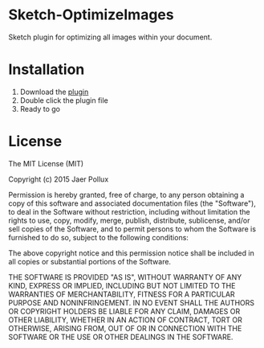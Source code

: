 # Sketch-OptimizeImages
Sketch plugin for optimizing all images within your document.


# Installation
1. Download the [plugin](https://github.com/peerjollux/Shrimp-Sketch-Plugin/tree/master "Sketch Optimize Images plugin")
2. Double click the plugin file
3. Ready to go


# License
The MIT License (MIT)

Copyright (c) 2015 Jaer Pollux

Permission is hereby granted, free of charge, to any person obtaining a copy of this software and associated documentation files (the "Software"), to deal in the Software without restriction, including without limitation the rights to use, copy, modify, merge, publish, distribute, sublicense, and/or sell copies of the Software, and to permit persons to whom the Software is furnished to do so, subject to the following conditions:

The above copyright notice and this permission notice shall be included in all copies or substantial portions of the Software.

THE SOFTWARE IS PROVIDED "AS IS", WITHOUT WARRANTY OF ANY KIND, EXPRESS OR IMPLIED, INCLUDING BUT NOT LIMITED TO THE WARRANTIES OF MERCHANTABILITY, FITNESS FOR A PARTICULAR PURPOSE AND NONINFRINGEMENT. IN NO EVENT SHALL THE AUTHORS OR COPYRIGHT HOLDERS BE LIABLE FOR ANY CLAIM, DAMAGES OR OTHER LIABILITY, WHETHER IN AN ACTION OF CONTRACT, TORT OR OTHERWISE, ARISING FROM, OUT OF OR IN CONNECTION WITH THE SOFTWARE OR THE USE OR OTHER DEALINGS IN THE SOFTWARE.
